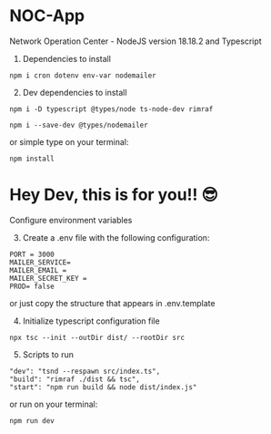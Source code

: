 # NOC-App

Network Operation Center - NodeJS version 18.18.2 and Typescript

1. Dependencies to install

```
npm i cron dotenv env-var nodemailer
```

2. Dev dependencies to install

```
npm i -D typescript @types/node ts-node-dev rimraf
```

```
npm i --save-dev @types/nodemailer
```

or simple type on your terminal:

```
npm install
```

# Hey Dev, this is for you!! 😎

Configure environment variables

3. Create a .env file with the following configuration:

```
PORT = 3000
MAILER_SERVICE=
MAILER_EMAIL =
MAILER_SECRET_KEY =
PROD= false
```

or just copy the structure that appears in .env.template

4. Initialize typescript configuration file

```
npx tsc --init --outDir dist/ --rootDir src
```

5. Scripts to run

```
"dev": "tsnd --respawn src/index.ts",
"build": "rimraf ./dist && tsc",
"start": "npm run build && node dist/index.js"
```

or run on your terminal:

```
npm run dev
```
